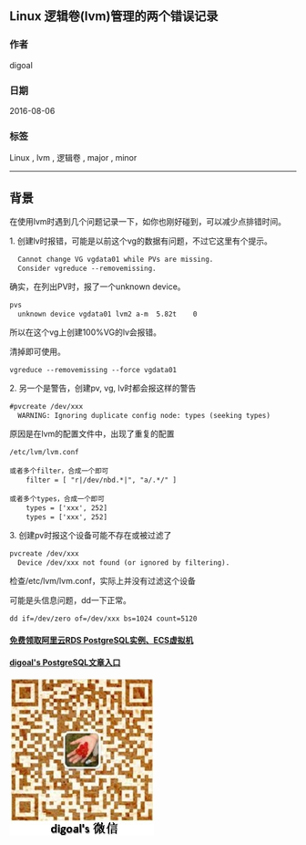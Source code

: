 ## Linux 逻辑卷(lvm)管理的两个错误记录   
                                                                            
### 作者                                                                                
digoal                                                                                
                                                                            
### 日期                                                                                
2016-08-06                                                                            
                                                                            
### 标签                                                                                
Linux , lvm , 逻辑卷 , major , minor                   
                                                                            
----                                                                                
                                                                            
## 背景    
在使用lvm时遇到几个问题记录一下，如你也刚好碰到，可以减少点排错时间。    
  
1\. 创建lv时报错，可能是以前这个vg的数据有问题，不过它这里有个提示。      
  
```  
  Cannot change VG vgdata01 while PVs are missing.  
  Consider vgreduce --removemissing.  
```  
    
确实，在列出PV时，报了一个unknown device。    
  
```  
pvs  
  unknown device vgdata01 lvm2 a-m  5.82t    0   
```  
    
所以在这个vg上创建100%VG的lv会报错。    
    
清掉即可使用。    
  
```  
vgreduce --removemissing --force vgdata01    
```  
      
2\. 另一个是警告，创建pv, vg, lv时都会报这样的警告    
  
```  
#pvcreate /dev/xxx  
  WARNING: Ignoring duplicate config node: types (seeking types)  
```  
    
原因是在lvm的配置文件中，出现了重复的配置    
  
```  
/etc/lvm/lvm.conf  
  
或者多个filter，合成一个即可    
    filter = [ "r|/dev/nbd.*|", "a/.*/" ]  
  
或者多个types，合成一个即可    
    types = ['xxx', 252]  
    types = ['xxx', 252]  
```  
    
3\. 创建pv时报这个设备可能不存在或被过滤了    
    
```  
pvcreate /dev/xxx  
  Device /dev/xxx not found (or ignored by filtering).  
```  
    
检查/etc/lvm/lvm.conf，实际上并没有过滤这个设备    
    
可能是头信息问题，dd一下正常。    
    
```  
dd if=/dev/zero of=/dev/xxx bs=1024 count=5120  
```  
                                                                            
                              
                          
  
  
  
  
  
  
  
  
  
  
  
  
  
#### [免费领取阿里云RDS PostgreSQL实例、ECS虚拟机](https://free.aliyun.com/ "57258f76c37864c6e6d23383d05714ea")
  
  
#### [digoal's PostgreSQL文章入口](https://github.com/digoal/blog/blob/master/README.md "22709685feb7cab07d30f30387f0a9ae")
  
  
![digoal's weixin](../pic/digoal_weixin.jpg "f7ad92eeba24523fd47a6e1a0e691b59")
  
  
  
  
  
  
  
